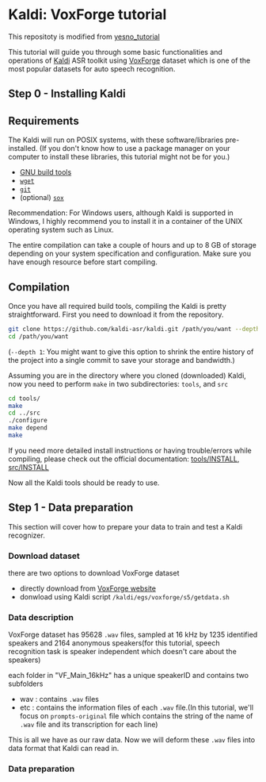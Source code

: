 # Kaldi: VoxForge tutorial 
This repositoty is modified from [yesno_tutorial](https://github.com/ekapolc/ASR_classproject/tree/master/yesnotutorial)

This tutorial will guide you through some basic functionalities and operations of [Kaldi](http://kaldi-asr.org/) ASR toolkit using [VoxForge](http://www.voxforge.org/home/downloads) dataset which is one of the most popular datasets for auto speech recognition.

## Step 0 - Installing Kaldi  

## Requirements

The Kaldi will run on POSIX systems, with these software/libraries pre-installed.
(If you don't know how to use a package manager on your computer to install these libraries, this tutorial might not be for you.)

* [GNU build tools](https://en.wikipedia.org/wiki/GNU_Build_System#Components)
* [`wget`](https://www.gnu.org/software/wget/)
* [`git`](https://git-scm.com/)
* (optional) [`sox`](http://sox.sourceforge.net/)

Recommendation: For Windows users, although Kaldi is supported in Windows, I highly recommend you to install it in a container of the UNIX operating system such as  Linux.

The entire compilation can take a couple of hours and up to 8 GB of storage depending on your system specification and configuration. Make sure you have enough resource before start compiling.

## Compilation 

Once you have all required build tools, compiling the Kaldi is pretty straightforward. First you need to download it from the repository.

```bash
git clone https://github.com/kaldi-asr/kaldi.git /path/you/want --depth 1
cd /path/you/want
```
(`--depth 1`: You might want to give this option to shrink the entire history of the project into a single commit to save your storage and bandwidth.)

Assuming you are in the directory where you cloned (downloaded) Kaldi, now you need to perform `make` in two subdirectories: `tools`, and `src`

```bash
cd tools/
make
cd ../src
./configure
make depend
make
```
If you need more detailed install instructions or having trouble/errors while compiling, please check out the official documentation: [tools/INSTALL](https://github.com/kaldi-asr/kaldi/blob/master/tools/INSTALL), [src/INSTALL](https://github.com/kaldi-asr/kaldi/blob/master/src/INSTALL)

Now all the Kaldi tools should be ready to use.

## Step 1 - Data preparation

This section will cover how to prepare your data to train and test a Kaldi recognizer.

### Download dataset

there are two options to download VoxForge dataset
  - directly download from [VoxForge website](http://www.repository.voxforge1.org/downloads/SpeechCorpus/Trunk/Audio/Main/16kHz_16bit)
  - donwload using Kaldi script ```/kaldi/egs/voxforge/s5/getdata.sh```


### Data description

VoxForge dataset has 95628 `.wav` files, sampled at 16 kHz by 1235 identified speakers and 2164 anonymous speakers(for this tutorial, speech recognition task is speaker independent which doesn't care about the speakers)

each folder in "VF_Main_16kHz" has a unique speakerID and contains two subfolders
  - wav : contains `.wav` files
  - etc : contains the information files of each `.wav` file.(In this tutorial, we'll focus on `prompts-original` file which contains the string of the name of `.wav` file and its transcription for each line)

This is all we have as our raw data. Now we will deform these `.wav` files into data format that Kaldi can read in.

### Data preparation


 



